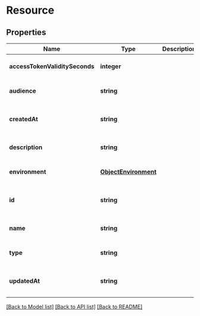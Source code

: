 # Resource

## Properties
Name | Type | Description | Notes
------------ | ------------- | ------------- | -------------
**accessTokenValiditySeconds** | **integer** |  | [optional] [default to null]
**audience** | **string** |  | [optional] [default to null]
**createdAt** | **string** |  | [optional] [readonly] [default to null]
**description** | **string** |  | [optional] [default to null]
**environment** | [**ObjectEnvironment**](ObjectEnvironment.md) |  | [optional] [default to null]
**id** | **string** |  | [optional] [readonly] [default to null]
**name** | **string** |  | [optional] [default to null]
**type** | **string** |  | [optional] [default to null]
**updatedAt** | **string** |  | [optional] [readonly] [default to null]

[[Back to Model list]](../README.md#documentation-for-models) [[Back to API list]](../README.md#documentation-for-api-endpoints) [[Back to README]](../README.md)


